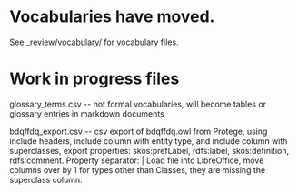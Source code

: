 # Vocabularies have moved.

See [_review/vocabulary/](../_review/vocabulary/) for vocabulary files.

# Work in progress files

glossary_terms.csv -- not formal vocabularies, will become tables or glossary entries in markdown documents

bdqffdq_export.csv -- csv export of bdqffdq.owl from Protege, using include headers, include column with entity type, and include column with superclasses, export properties: skos:prefLabel, rdfs:label, skos:definition, rdfs:comment.  Property separator: |  Load file into LibreOffice, move columns over by 1 for types other than Classes, they are missing the superclass column.
